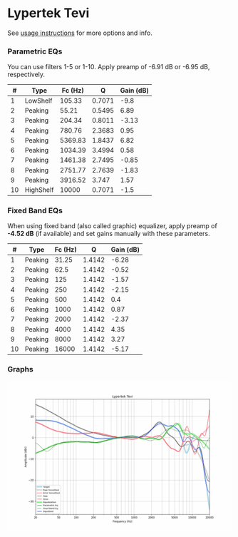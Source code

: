 # Lypertek Tevi
See [usage instructions](https://github.com/jaakkopasanen/AutoEq#usage) for more options and info.

### Parametric EQs
You can use filters 1-5 or 1-10. Apply preamp of -6.91 dB or -6.95 dB, respectively.

|   # | Type      |   Fc (Hz) |      Q |   Gain (dB) |
|-----|-----------|-----------|--------|-------------|
|   1 | LowShelf  |    105.33 | 0.7071 |       -9.8  |
|   2 | Peaking   |     55.21 | 0.5495 |        6.89 |
|   3 | Peaking   |    204.34 | 0.8011 |       -3.13 |
|   4 | Peaking   |    780.76 | 2.3683 |        0.95 |
|   5 | Peaking   |   5369.83 | 1.8437 |        6.82 |
|   6 | Peaking   |   1034.39 | 3.4994 |        0.58 |
|   7 | Peaking   |   1461.38 | 2.7495 |       -0.85 |
|   8 | Peaking   |   2751.77 | 2.7639 |       -1.83 |
|   9 | Peaking   |   3916.52 | 3.747  |        1.57 |
|  10 | HighShelf |  10000    | 0.7071 |       -1.5  |

### Fixed Band EQs
When using fixed band (also called graphic) equalizer, apply preamp of **-4.52 dB** (if available) and set gains manually with these parameters.

|   # | Type    |   Fc (Hz) |      Q |   Gain (dB) |
|-----|---------|-----------|--------|-------------|
|   1 | Peaking |     31.25 | 1.4142 |       -6.28 |
|   2 | Peaking |     62.5  | 1.4142 |       -0.52 |
|   3 | Peaking |    125    | 1.4142 |       -1.57 |
|   4 | Peaking |    250    | 1.4142 |       -2.15 |
|   5 | Peaking |    500    | 1.4142 |        0.4  |
|   6 | Peaking |   1000    | 1.4142 |        0.87 |
|   7 | Peaking |   2000    | 1.4142 |       -2.37 |
|   8 | Peaking |   4000    | 1.4142 |        4.35 |
|   9 | Peaking |   8000    | 1.4142 |        3.27 |
|  10 | Peaking |  16000    | 1.4142 |       -5.17 |

### Graphs
![](./Lypertek%20Tevi.png)
